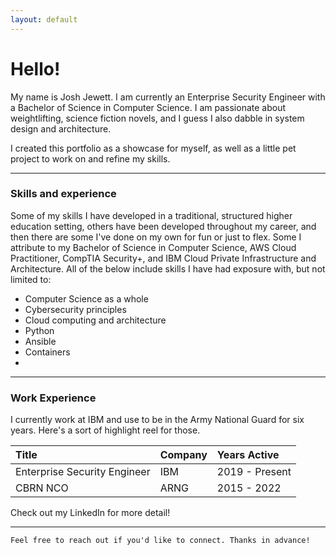 ```yaml
---
layout: default
---
```


# Hello!

My name is Josh Jewett. I am currently an Enterprise Security Engineer with a Bachelor of Science in Computer Science. I am passionate about weightlifting, science fiction novels, and I guess I also dabble in system design and architecture.

I created this portfolio as a showcase for myself, as well as a little pet project to work on and refine my skills.

* * *

### Skills and experience

Some of my skills I have developed in a traditional, structured higher education setting, others have been developed throughout my career, and then there are some I've done on my own for fun or just to flex. Some I attribute to my Bachelor of Science in Computer Science, AWS Cloud Practitioner, CompTIA Security+, and IBM Cloud Private Infrastructure and Architecture. All of the below include skills I have had exposure with, but not limited to:

*   Computer Science as a whole
*   Cybersecurity principles
*   Cloud computing and architecture
*   Python
*   Ansible
*   Containers
*   

* * *

### Work Experience

I currently work at IBM and use to be in the Army National Guard for six years. Here's a sort of highlight reel for those.

| Title                        | Company   | Years Active  |
|:-----------------------------|:----------|:--------------|
| Enterprise Security Engineer | IBM       | 2019 - Present|
| CBRN NCO                     | ARNG      | 2015 - 2022   |

Check out my LinkedIn for more detail!

* * *

```
Feel free to reach out if you'd like to connect. Thanks in advance!
```
